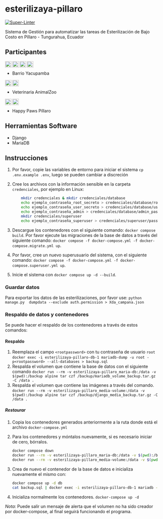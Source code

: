 # esterilizaya-pillaro

[![Super-Linter](https://github.com/josejacomeb/esterilizaya-pillaro/actions/workflows/super-linter-slim.yml/badge.svg)](https://github.com/marketplace/actions/super-linter)

Sistema de Gestión para automatizar las tareas de Esterilización de Bajo Costo en Píllaro - Tungurahua, Ecuador

## Participantes

<a href="https://www.facebook.com/profile.php?id=61558304577721"><img align="left" src="https://raw.githubusercontent.com/gauravghongde/social-icons/master/SVG/Color/Facebook.svg" alt="Barrio Yacupamba | Facebook" height="21px"/></a>
<a href="https://www.instagram.com/yacupamba/"><img align="left" src="https://raw.githubusercontent.com/gauravghongde/social-icons/master/SVG/Color/Instagram.svg" alt="Barrio Yacupamba | Instagram" height="21px"/></a>
<a href="https://www.tiktok.com/@yacupamba"><img align="left" src="https://raw.githubusercontent.com/gauravghongde/social-icons/master/SVG/Color/Tik%20Tok.svg" alt="Yacupamba | Tiktok" height="21px"/></a>
<a href="https://instagram.com/yushi.95"><img align="left" src="https://raw.githubusercontent.com/gauravghongde/social-icons/master/SVG/Color/Youtube.svg" alt="Yu Shi | Instagram" height="21px"/></a>
</br>

- Barrio Yacupamba

<a href="https://www.facebook.com/veterinaria.animal.zoo"><img align="left" src="https://raw.githubusercontent.com/gauravghongde/social-icons/master/SVG/Color/Facebook.svg" alt="Veterinaria Animal-Zoo | Facebook" height="21px"/></a>
<a href="https://maps.app.goo.gl/B391JtNhJMbuY78J9"><img align="left" src="https://upload.wikimedia.org/wikipedia/commons/a/aa/Google_Maps_icon_%282020%29.svg" alt="Veterinaria Animal-Zoo Píllaro | Google Maps" height="21px"/></a>
</br>

- Veterinaria AnimalZoo

<a href="https://www.facebook.com/profile.php?id=61550626997105"><img align="left" src="https://raw.githubusercontent.com/gauravghongde/social-icons/master/SVG/Color/Facebook.svg" alt="Happy Paws Píllaro | Facebook" height="21px"/></a>
<a href="https://www.instagram.com/happypaws.pillaro/"><img align="left" src="https://raw.githubusercontent.com/gauravghongde/social-icons/master/SVG/Color/Instagram.svg" alt="Happy Paws Píllar | Instagram" height="21px"/></a>
</br>

- Happy Paws Píllaro

## Herramientas Software

- Django
- MariaDB

## Instrucciones

1. Por favor, copie las variables de entorno para iniciar el sistema `cp .env.example .env`, luego se pueden cambiar a discreción
2. Cree los archivos con la información sensible en la carpeta `credenciales`, por ejemplo en Linux:

    ```bash
        mkdir credenciales & mkdir credenciales/database
        echo ejemplo_contraseña_root_secreto > credenciales/database/root_password.txt
        echo ejemplo_contraseña_user_secreto > credenciales/database/user_password.txt
        echo ejemplo_contraseña_admin > credenciales/database/admin_password.txt
        mkdir credenciales/superuser
        echo ejemplo_contraseña_superuser > credenciales/superuser/password.txt

    ```

3. Descargue los contenedores con el siguiente comando: `docker compose build`.
   Por favor ejecute las migraciones de la base de datos a través del siguiente comando: `docker compose -f docker-compose.yml -f docker-compose.migrate.yml up`.
4. Por favor, cree un nuevo superusuario del sistema, con el siguiente comando: `docker compose -f docker-compose.yml -f docker-compose.superuser.yml up`.
5. Inicie el sistema con `docker compose up -d --build`.

### Guardar datos

Para exportar los datos de las esterilizaciones, por favor use: `python manage.py  dumpdata --exclude auth.permission > Xda_campana.json`

### Respaldo de datos y contenedores

Se puede hacer el respaldo de los contenedores a través de estos comandos:

#### Respaldo

1. Reemplaza el campo `<rootpassword>` con tu contraseña de usuario `root`
    `docker exec -i esterilizaya-pillaro-db-1 mariadb-dump -u root -p<rootpassword> --all-databases > backup.sql`
2. Respalda el volumen que contiene la base de datos con el siguiente comando
    `docker run --rm -v esterilizaya-pillaro_maria-db:/data -v $(pwd):/backup alpine tar czf /backup/mariadb_volume_backup.tar.gz -C /data .`
3. Respalda el volumen que contiene las imágenes a través del comando.
    `docker run --rm -v esterilizaya-pillaro_media-volume:/data -v $(pwd):/backup alpine tar czf /backup/django_media_backup.tar.gz -C /data .`

##### Restaurar

1. Copia los contenedores generados anteriormente a la ruta donde está el archivo `docker-compose.yml`

2. Para los contenedores y móntalos nuevamente, si es necesario iniciar de cero, bórralos.

    ```bash
    docker compose down
    docker run --rm -v esterilizaya-pillaro_maria-db:/data -v $(pwd):/backup alpine tar xzf /backup/mariadb_volume_backup.tar.gz -C /data
    docker run --rm -v esterilizaya-pillaro_media-volume:/data -v $(pwd):/backup alpine tar xzf /backup/django_media_backup.tar.gz -C /data
    ```

3. Crea de nuevo el contenedor de la base de datos e inicializa nuevamente el mismo con:

    ```bash
    docker compose up -d db
    cat backup.sql | docker exec -i esterilizaya-pillaro-db-1 mariadb -u root -p<rootpassword>
    ```

4. Inicializa normalmente los contenedores.
`docker-compose up -d`

_Nota_: Puede salir un mensaje de alerta que el volumen no ha sido creador por docker-compose, al final seguirá funcionando el programa.
